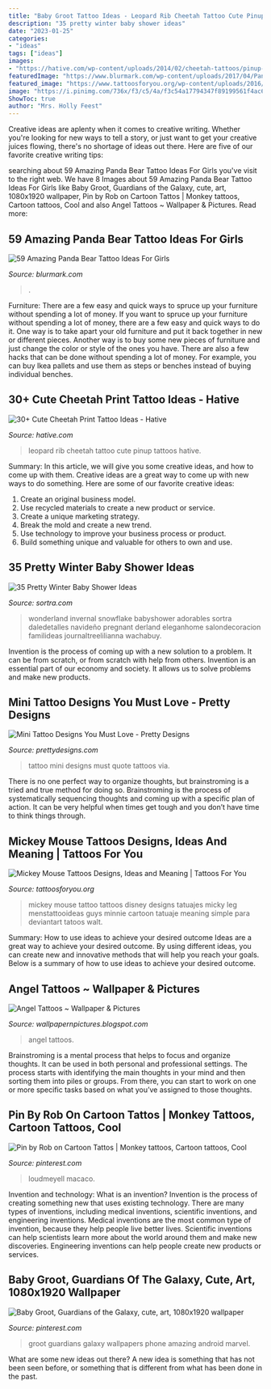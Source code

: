 ```yaml
---
title: "Baby Groot Tattoo Ideas - Leopard Rib Cheetah Tattoo Cute Pinup Tattoos Hative"
description: "35 pretty winter baby shower ideas"
date: "2023-01-25"
categories:
- "ideas"
tags: ["ideas"]
images:
- "https://hative.com/wp-content/uploads/2014/02/cheetah-tattoos/pinup-girl-leopard-on-rib-2.jpg"
featuredImage: "https://www.blurmark.com/wp-content/uploads/2017/04/Panda-Bear-On-Tree-1024x1024.jpg"
featured_image: "https://www.tattoosforyou.org/wp-content/uploads/2016/05/Tattoos-of-Mickey-Mouse.jpg"
image: "https://i.pinimg.com/736x/f3/c5/4a/f3c54a17794347f89199561f4ac6aa7e--cartoon-tattoos-art-tattoos.jpg"
ShowToc: true
author: "Mrs. Holly Feest"
---
```



Creative ideas are aplenty when it comes to creative writing. Whether you're looking for new ways to tell a story, or just want to get your creative juices flowing, there's no shortage of ideas out there. Here are five of our favorite creative writing tips: 

	

		
searching about 59 Amazing Panda Bear Tattoo Ideas For Girls you've visit to the right web. We have 8 Images about 59 Amazing Panda Bear Tattoo Ideas For Girls like Baby Groot, Guardians of the Galaxy, cute, art, 1080x1920 wallpaper, Pin by Rob on Cartoon Tattos | Monkey tattoos, Cartoon tattoos, Cool and also Angel Tattoos ~ Wallpaper &amp; Pictures. Read more:
		
    
## 59 Amazing Panda Bear Tattoo Ideas For Girls

<img loading=lazy src="https://www.blurmark.com/wp-content/uploads/2017/04/Panda-Bear-On-Tree-1024x1024.jpg" onerror="this.onerror=null;this.src='https://tse2.mm.bing.net/th?id=OIP.-iLtA1N_BRTj6lQUPbkopQHaHa&amp;pid=15.1';" alt="59 Amazing Panda Bear Tattoo Ideas For Girls">

_Source: blurmark.com_

>. 

	

Furniture: There are a few easy and quick ways to spruce up your furniture without spending a lot of money.
If you want to spruce up your furniture without spending a lot of money, there are a few easy and quick ways to do it. One way is to take apart your old furniture and put it back together in new or different pieces. Another way is to buy some new pieces of furniture and just change the color or style of the ones you have. There are also a few hacks that can be done without spending a lot of money. For example, you can buy Ikea pallets and use them as steps or benches instead of buying individual benches.

    
## 30+ Cute Cheetah Print Tattoo Ideas - Hative

<img loading=lazy src="https://hative.com/wp-content/uploads/2014/02/cheetah-tattoos/pinup-girl-leopard-on-rib-2.jpg" onerror="this.onerror=null;this.src='https://tse2.mm.bing.net/th?id=OIP.h80t1vPZooYBEO64MenE0QHaJ4&amp;pid=15.1';" alt="30+ Cute Cheetah Print Tattoo Ideas - Hative">

_Source: hative.com_

>leopard rib cheetah tattoo cute pinup tattoos hative. 

	

Summary: In this article, we will give you some creative ideas, and how to come up with them.
Creative ideas are a great way to come up with new ways to do something. Here are some of our favorite creative ideas:
1. Create an original business model.
2. Use recycled materials to create a new product or service.
3. Create a unique marketing strategy.
4. Break the mold and create a new trend. 
5. Use technology to improve your business process or product. 
6. Build something unique and valuable for others to own and use.

    
## 35 Pretty Winter Baby Shower Ideas

<img loading=lazy src="https://www.sortra.com/wp-content/uploads/2015/01/winter-baby-shower-ideas58.jpg" onerror="this.onerror=null;this.src='https://tse3.mm.bing.net/th?id=OIP.UrRghqtCCewxpq8qMpUzkgHaE9&amp;pid=15.1';" alt="35 Pretty Winter Baby Shower Ideas">

_Source: sortra.com_

>wonderland invernal snowflake babyshower adorables sortra daledetalles navideño pregnant derland eleganhome salondecoracion familideas journaltreelilianna wachabuy. 

	

Invention is the process of coming up with a new solution to a problem. It can be from scratch, or from scratch with help from others. Invention is an essential part of our economy and society. It allows us to solve problems and make new products.

    
## Mini Tattoo Designs You Must Love - Pretty Designs

<img loading=lazy src="http://www.prettydesigns.com/wp-content/uploads/2014/11/Quote-Tattoo.jpg" onerror="this.onerror=null;this.src='https://tse2.mm.bing.net/th?id=OIP.joqMmQcjT7G-zhHkp6uBzQHaKq&amp;pid=15.1';" alt="Mini Tattoo Designs You Must Love - Pretty Designs">

_Source: prettydesigns.com_

>tattoo mini designs must quote tattoos via. 

	

There is no one perfect way to organize thoughts, but brainstroming is a tried and true method for doing so. Brainstroming is the process of systematically sequencing thoughts and coming up with a specific plan of action. It can be very helpful when times get tough and you don’t have time to think things through.

    
## Mickey Mouse Tattoos Designs, Ideas And Meaning | Tattoos For You

<img loading=lazy src="https://www.tattoosforyou.org/wp-content/uploads/2016/05/Tattoos-of-Mickey-Mouse.jpg" onerror="this.onerror=null;this.src='https://tse3.mm.bing.net/th?id=OIP.wsNhhyRRFbc_Xjg_0t1AYAHaJ6&amp;pid=15.1';" alt="Mickey Mouse Tattoos Designs, Ideas and Meaning | Tattoos For You">

_Source: tattoosforyou.org_

>mickey mouse tattoo tattoos disney designs tatuajes micky leg menstattooideas guys minnie cartoon tatuaje meaning simple para deviantart tatoos walt. 

	

Summary: How to use ideas to achieve your desired outcome
Ideas are a great way to achieve your desired outcome. By using different ideas, you can create new and innovative methods that will help you reach your goals. Below is a summary of how to use ideas to achieve your desired outcome.

    
## Angel Tattoos ~ Wallpaper &amp; Pictures

<img loading=lazy src="http://3.bp.blogspot.com/-p2fTZrKnuvg/T-FrkQXrKKI/AAAAAAAACB4/krmUZneRoCw/s1600/angel+tattoos+(19).jpg" onerror="this.onerror=null;this.src='https://tse2.mm.bing.net/th?id=OIP.qKm-HvI7ODTResx87o3IiAHaL9&amp;pid=15.1';" alt="Angel Tattoos ~ Wallpaper &amp; Pictures">

_Source: wallpapernpictures.blogspot.com_

>angel tattoos. 

	

Brainstroming is a mental process that helps to focus and organize thoughts. It can be used in both personal and professional settings. The process starts with identifying the main thoughts in your mind and then sorting them into piles or groups. From there, you can start to work on one or more specific tasks based on what you’ve assigned to those thoughts.

    
## Pin By Rob On Cartoon Tattos | Monkey Tattoos, Cartoon Tattoos, Cool

<img loading=lazy src="https://i.pinimg.com/736x/f3/c5/4a/f3c54a17794347f89199561f4ac6aa7e--cartoon-tattoos-art-tattoos.jpg" onerror="this.onerror=null;this.src='https://tse1.mm.bing.net/th?id=OIP.me0hdURH-KQR0NHiMVPJQgHaNO&amp;pid=15.1';" alt="Pin by Rob on Cartoon Tattos | Monkey tattoos, Cartoon tattoos, Cool">

_Source: pinterest.com_

>loudmeyell macaco. 

	

Invention and technology: What is an invention?
Invention is the process of creating something new that uses existing technology. There are many types of inventions, including medical inventions, scientific inventions, and engineering inventions. Medical inventions are the most common type of invention, because they help people live better lives. Scientific inventions can help scientists learn more about the world around them and make new discoveries. Engineering inventions can help people create new products or services.

    
## Baby Groot, Guardians Of The Galaxy, Cute, Art, 1080x1920 Wallpaper

<img loading=lazy src="https://i.pinimg.com/736x/24/66/63/2466631aded1e3fa9ab21b44142577b6.jpg" onerror="this.onerror=null;this.src='https://tse4.mm.bing.net/th?id=OIP.S63aba-onMa7ebA_YgYoDgHaNK&amp;pid=15.1';" alt="Baby Groot, Guardians of the Galaxy, cute, art, 1080x1920 wallpaper">

_Source: pinterest.com_

>groot guardians galaxy wallpapers phone amazing android marvel. 

	

What are some new ideas out there?
A new idea is something that has not been seen before, or something that is different from what has been done in the past.

